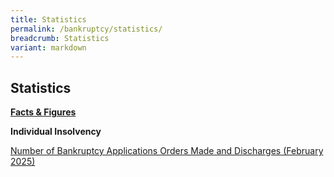 ```yaml
---
title: Statistics
permalink: /bankruptcy/statistics/
breadcrumb: Statistics
variant: markdown
---
```

Statistics
---

<u><b>Facts &amp; Figures</b></u>

**Individual Insolvency**

[Number of Bankruptcy Applications Orders Made and Discharges (February 2025)](/files/IID%20Statistics%20/NumberofBankruptcyApplicationsOrdersMadeandDischarges_February2025_.pdf)